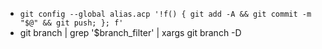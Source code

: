 - `git config --global alias.acp '!f() { git add -A && git commit -m "$@" && git push; }; f'`
- git branch | grep '$branch_filter' <branches you want to be deleted> | xargs git branch -D 
